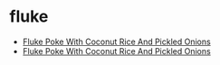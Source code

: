 # fluke

 * [Fluke Poke With Coconut Rice And Pickled Onions](../../index/f/fluke-poke-with-coconut-rice-and-pickled-onions.json)
 * [Fluke Poke With Coconut Rice And Pickled Onions](../../index/f/fluke-poke-with-coconut-rice-and-pickled-onions.json)
